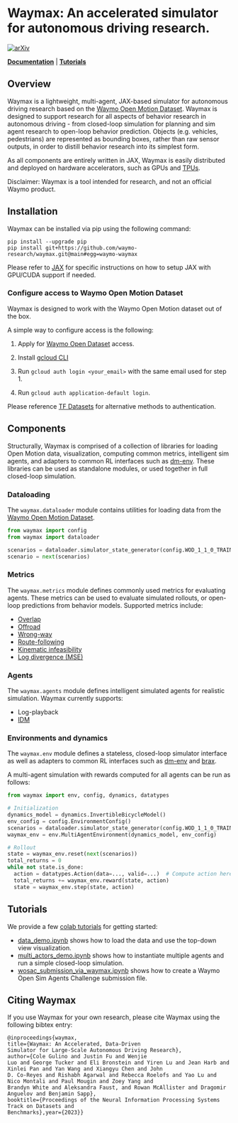# Waymax: An accelerated simulator for autonomous driving research.

[![arXiv](https://img.shields.io/badge/cs.RO-2310.08710-b31b1b?logo=arxiv&logoColor=red)](https://arxiv.org/abs/2310.08710)

[**Documentation**](https://waymo-research.github.io/waymax/docs/)
| [**Tutorials**](https://waymo-research.github.io/waymax/docs/getting_started.html)

## Overview

Waymax is a lightweight, multi-agent, JAX-based simulator for autonomous driving
research based on the [Waymo Open Motion Dataset](https://waymo.com/open/).
Waymax is designed to support research for all aspects of behavior research in
autonomous driving - from closed-loop simulation for planning and sim agent
research to open-loop behavior prediction. Objects (e.g. vehicles, pedestrians)
are represented as bounding boxes, rather than raw sensor outputs, in order to
distill behavior research into its simplest form.

As all components are entirely written in JAX, Waymax is easily distributed and
deployed on hardware accelerators, such as GPUs and
[TPUs](https://cloud.google.com/tpu).

Disclaimer: Waymax is a tool intended for research, and not an official Waymo
product.

## Installation

Waymax can be installed via pip using the following command:

```
pip install --upgrade pip
pip install git+https://github.com/waymo-research/waymax.git@main#egg=waymo-waymax
```

Please refer to [JAX](https://github.com/google/jax#installation) for specific
instructions on how to setup JAX with GPU/CUDA support if needed.

### Configure access to Waymo Open Motion Dataset

Waymax is designed to work with the Waymo Open Motion dataset out of the box.

A simple way to configure access is the following:

1.  Apply for [Waymo Open Dataset](https://waymo.com/open) access.

2.  Install [gcloud CLI](https://cloud.google.com/sdk/docs/install)

3.  Run `gcloud auth login <your_email>` with the same email used for step 1.

4.  Run `gcloud auth application-default login`.

Please reference
[TF Datasets](https://www.tensorflow.org/datasets/gcs#authentication) for
alternative methods to authentication.

## Components

Structurally, Waymax is comprised of a collection of libraries for loading Open
Motion data, visualization, computing common metrics, intelligent sim agents,
and adapters to common RL interfaces such as
[dm-env](https://github.com/deepmind/dm_env). These libraries can be used as
standalone modules, or used together in full closed-loop simulation.

### Dataloading

The `waymax.dataloader` module contains utilities for loading data from the
[Waymo Open Motion Dataset](https://waymo.com/open/).

```python
from waymax import config
from waymax import dataloader

scenarios = dataloader.simulator_state_generator(config.WOD_1_1_0_TRAINING)
scenario = next(scenarios)
```

### Metrics

The `waymax.metrics` module defines commonly used metrics for evaluating agents.
These metrics can be used to evaluate simulated rollouts, or open-loop
predictions from behavior models. Supported metrics include:

-   [Overlap](https://github.com/waymo-research/waymax/tree/main/waymax/metrics/overlap.py)
-   [Offroad](https://github.com/waymo-research/waymax/tree/main/waymax/metrics/roadgraph.py)
-   [Wrong-way](https://github.com/waymo-research/waymax/tree/main/waymax/metrics/roadgraph.py)
-   [Route-following](https://github.com/waymo-research/waymax/tree/main/waymax/metrics/route.py)
-   [Kinematic infeasibility](https://github.com/waymo-research/waymax/tree/main/waymax/metrics/comfort.py)
-   [Log divergence (MSE)](https://github.com/waymo-research/waymax/tree/main/waymax/metrics/imitation.py)

### Agents

The `waymax.agents` module defines intelligent simulated agents for realistic
simulation. Waymax currently supports:

-   Log-playback
-   [IDM](https://github.com/waymo-research/waymax/tree/main/waymax/agents/waypoint_following_agent.py)

### Environments and dynamics

The `waymax.env` module defines a stateless, closed-loop simulator interface as
well as adapters to common RL interfaces such as
[dm-env](https://github.com/deepmind/dm_env) and
[brax](https://github.com/google/brax).

A multi-agent simulation with rewards computed for all agents can be run as
follows:

```python
from waymax import env, config, dynamics, datatypes

# Initialization
dynamics_model = dynamics.InvertibleBicycleModel()
env_config = config.EnvironmentConfig()
scenarios = dataloader.simulator_state_generator(config.WOD_1_1_0_TRAINING)
waymax_env = env.MultiAgentEnvironment(dynamics_model, env_config)

# Rollout
state = waymax_env.reset(next(scenarios))
total_returns = 0
while not state.is_done:
  action = datatypes.Action(data=..., valid=...)  # Compute action here
  total_returns += waymax_env.reward(state, action)
  state = waymax_env.step(state, action)
```

## Tutorials

We provide a few
[colab tutorials](https://github.com/waymo-research/waymax/blob/main/docs/notebooks) for
getting started:

-   [data_demo.ipynb](https://github.com/waymo-research/waymax/blob/main/docs/notebooks/data_demo.ipynb)
    shows how to load the data and use the top-down view visualization.
-   [multi_actors_demo.ipynb](https://github.com/waymo-research/waymax/blob/main/docs/notebooks/multi_actors_demo.ipynb)
    shows how to instantiate multiple agents and run a simple closed-loop
    simulation.
-   [wosac_submission_via_waymax.ipynb](https://github.com/waymo-research/waymax/blob/main/docs/notebooks/wosac_submission_via_waymax.ipynb)
    shows how to create a Waymo Open Sim Agents Challenge submission file.

## Citing Waymax

If you use Waymax for your own research, please cite Waymax using the following
bibtex entry:

```
@inproceedings{waymax,
title={Waymax: An Accelerated, Data-Driven
Simulator for Large-Scale Autonomous Driving Research},
author={Cole Gulino and Justin Fu and Wenjie
Luo and George Tucker and Eli Bronstein and Yiren Lu and Jean Harb and Xinlei Pan and Yan Wang and Xiangyu Chen and John
D. Co-Reyes and Rishabh Agarwal and Rebecca Roelofs and Yao Lu and Nico Montali and Paul Mougin and Zoey Yang and
Brandyn White and Aleksandra Faust, and Rowan McAllister and Dragomir Anguelov and Benjamin Sapp},
booktitle={Proceedings of the Neural Information Processing Systems Track on Datasets and
Benchmarks},year={2023}}
```
